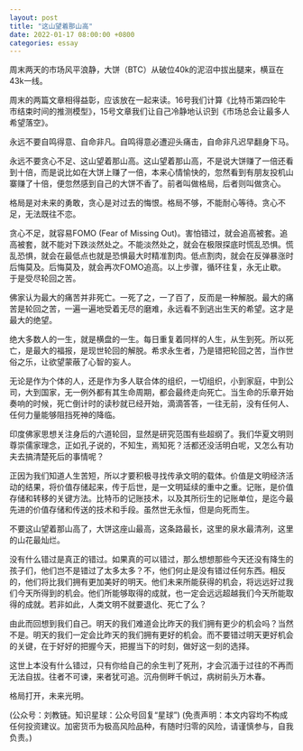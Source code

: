 ```yaml
---
layout: post
title: "这山望着那山高"
date: 2022-01-17 08:00:00 +0800
categories: essay
---
```


周末两天的市场风平浪静，大饼（BTC）从破位40k的泥沼中拔出腿来，横亘在43k一线。

周末的两篇文章相得益彰，应该放在一起来读。16号我们计算《比特币第四轮牛市结束时间的推测模型》，15号文章我们让自己冷静地认识到《市场总会让最多人希望落空》。

永远不要自鸣得意、自命非凡。自鸣得意必遭迎头痛击，自命非凡迟早翻身下马。

永远不要贪心不足、这山望着那山高。这山望着那山高，不是说大饼赚了一倍还看到十倍，而是说比如在大饼上赚了一倍，本来心情愉快的，忽然看到有朋友投机山寨赚了十倍，便忽然感到自己的大饼不香了。前者叫做格局，后者则叫做贪心。

格局是对未来的勇敢，贪心是对过去的悔恨。格局不够，不能耐心等待。贪心不足，无法既往不恋。

贪心不足，就容易FOMO (Fear of Missing Out)。害怕错过，就会追高被套。追高被套，就不能对下跌淡然处之。不能淡然处之，就会在极限探底时慌乱恐惧。慌乱恐惧，就会在最低点也就是恐惧最大时精准割肉。低点割肉，就会在反弹暴涨时后悔莫及。后悔莫及，就会再次FOMO追高。以上步骤，循环往复，永无止歇。于是受尽轮回之苦。

佛家认为最大的痛苦并非死亡。一死了之，一了百了，反而是一种解脱。最大的痛苦是轮回之苦，一遍一遍地受着无尽的磨难，永远看不到逃出生天的希望。这才是最大的绝望。

绝大多数人的一生，就是横盘的一生。每日重复着同样的人生，从生到死。所以死亡，是最大的福报，是现世轮回的解脱。希求永生者，乃是错把轮回之苦，当作世俗之乐，让欲望蒙蔽了心智的妄人。

无论是作为个体的人，还是作为多人联合体的组织，一切组织，小到家庭，中到公司，大到国家，无一例外都有其生命周期，都会最终走向死亡。当生命的乐章开始奏响的时候，死亡倒计时的读秒就已经开始，滴滴答答，一往无前，没有任何人、任何力量能够阻挡死神的降临。

印度佛家思想关注身后的六道轮回，显然是研究范围有些超纲了。我们华夏文明则尊崇儒家理念，正如孔子说的，不知生，焉知死？活都还没活明白呢，又怎么有功夫去搞清楚死后的事情呢？

正因为我们知道人生苦短，所以才要积极寻找传承文明的载体。价值是文明经济活动的结果，将价值存储起来，传于后世，是一文明延续的重中之重。记账，是价值存储和转移的关键方法。比特币的记账技术，以及其所衍生的记账单位，是迄今最先进的价值存储和传送的技术和手段。虽然世无永恒，但是向死而生。

不要这山望着那山高了，大饼这座山最高，这条路最长，这里的泉水最清冽，这里的山花最灿烂。

没有什么错过是真正的错过。如果真的可以错过，那么想想那些今天还没有降生的孩子们，他们岂不是错过了太多太多？不，他们何止是没有错过任何东西。相反的，他们将比我们拥有更加美好的明天。他们未来所能获得的机会，将远远好过我们今天所得到的机会。他们所能够取得的成就，也一定会远远超越我们今天所能取得的成就。若非如此，人类文明不就要退化、死亡了么？

由此而回想到我们自己。明天的我们难道会比昨天的我们拥有更少的机会吗？当然不是。明天的我们一定会比昨天的我们拥有更好的机会。而不要错过明天更好机会的关键，在于好好的把握今天，把握当下的时刻，做好这一刻的选择。

这世上本没有什么错过，只有你给自己的余生判了死刑，才会沉湎于过往的不再而无法自拔。往者不可谏，来者犹可追。沉舟侧畔千帆过，病树前头万木春。

格局打开，未来光明。

(公众号：刘教链。知识星球：公众号回复“星球”)
(免责声明：本文内容均不构成任何投资建议。加密货币为极高风险品种，有随时归零的风险，请谨慎参与，自我负责。)